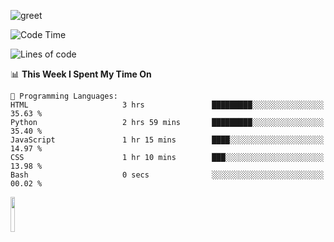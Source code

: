 ![greet](https://user-images.githubusercontent.com/44234583/146624354-9d461392-3676-4e7a-b12f-debc7319f53b.gif) 


<!--START_SECTION:waka-->
![Code Time](http://img.shields.io/badge/Code%20Time-562%20hrs%2040%20mins-blue)

![Lines of code](https://img.shields.io/badge/From%20Hello%20World%20I%27ve%20Written-3.9%20million%20lines%20of%20code-blue)

📊 **This Week I Spent My Time On** 

```text
💬 Programming Languages: 
HTML                     3 hrs               █████████░░░░░░░░░░░░░░░░   35.63 % 
Python                   2 hrs 59 mins       █████████░░░░░░░░░░░░░░░░   35.40 % 
JavaScript               1 hr 15 mins        ████░░░░░░░░░░░░░░░░░░░░░   14.97 % 
CSS                      1 hr 10 mins        ███░░░░░░░░░░░░░░░░░░░░░░   13.98 % 
Bash                     0 secs              ░░░░░░░░░░░░░░░░░░░░░░░░░   00.02 % 
```


<!--END_SECTION:waka-->
<img src="https://user-images.githubusercontent.com/44234583/191059235-95ebfce1-7fc7-4eee-baff-214d902e7c18.gif" width="12%"/>
